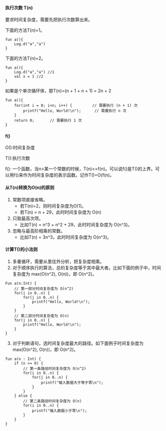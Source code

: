#### 执行次数 T(n)
要求时间复杂度，需要先把执行次数算出来。

下面的方法T(n)=1。
```
fun a(){
    Log.d("a","a")
}
```

下面的方法T(n)=2。
```
fun a(){
    Log.d("a","a") //1
    val x = 1 //2
}
```

如果是个单次循环体，那T(n)=(n + 1 + n + 1) = 2n + 2
```
fun a(){
    for(int i = 0; i<n; i++) {         // 需要执行 (n + 1) 次
        printf("Hello, World!\n");      // 需要执行 n 次
    }
    return 0;       // 需要执行 1 次
}
```

#### f()
O():时间复杂度

T():执行次数

f(): 一个函数，当n>某一个常数的时候，T(n)<=f(n)。可以说f()是T()的上界。可以用f()来作为时间复杂度的表示函数。记作T()=O(f(n)。

#### 从T(n)转换为O(n)的原则
1. 常数项直接省略。
    * 若T(n)=2，则时间复杂度为O(1)。
    * 若T(n) = n + 29，此时时间复杂度为 O(n)
2. 只取最高次项。
    * 比如T(n) = n^3 + n^2 + 29，此时时间复杂度为 O(n^3)。
3. 忽略与最高阶相乘的常数。
    * 比如T(n) = 3n^3，此时时间复杂度为 O(n^3)。

#### 计算T()的小法则
1. 多重循环，需要从里往外分析，把复杂度相乘。
2. 对于顺序执行的算法，总的复杂度等于其中最大者。比如下面的例子中，时间复杂度为 max(O(n^2), O(n))，即 O(n^2)。
```
Fun a(n:Int) {
    // 第一部分时间复杂度为 O(n^2)
    for(i in 0..n) {
        for(j in 0..n) {
            printf("Hello, World!\n");
        }
    }
    // 第二部分时间复杂度为 O(n)
    for(j in 0..n) {
        printf("Hello, World!\n");
    }
}
```
3. 对于判断语句，选时间复杂度最大的路径。如下面例子时间复杂度为 max(O(n^2), O(n))，即 O(n^2)。
```
fun a(n : Int) {
    if (n >= 0) {
        // 第一条路径时间复杂度为 O(n^2)
        for(i in 0..n) {
            for(j in 0..n) {
                printf("输入数据大于等于零\n");
            }
        }
    } else {
        // 第二条路径时间复杂度为 O(n)
        for(i in 0..n) {
            printf("输入数据小于零\n");
        }
    }
}
```